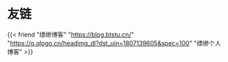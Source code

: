 ﻿# 友链


{{< friend "缥缈博客" "https://blog.btstu.cn/" "https://q.qlogo.cn/headimg_dl?dst_uin=1807139605&spec=100" "缥缈个人博客" >}}

